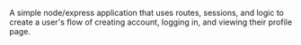 A simple node/express application that uses routes, sessions, and logic to create a user's flow of creating account, logging in, and viewing their profile page.
 